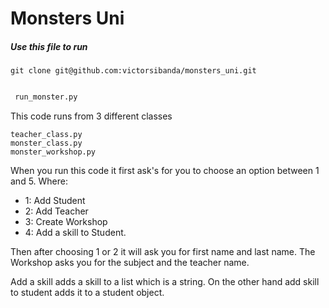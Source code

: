 # Monsters Uni 

##### Use this file to run 
```
git clone git@github.com:victorsibanda/monsters_uni.git
```

```python

 run_monster.py
```

This code runs from 3 different classes

```
teacher_class.py
monster_class.py
monster_workshop.py
```

When you run this code it first ask's for you to choose an option between 
1 and 5. Where:
- 1: Add Student
- 2: Add Teacher
- 3: Create Workshop
- 4: Add a skill to Student.

Then after choosing  1 or 2 it will ask you for first name and last name.
The Workshop asks you for the subject and the teacher name.

Add a skill adds a skill to a list which is a string. On the other hand add skill to student adds it to a student object.
